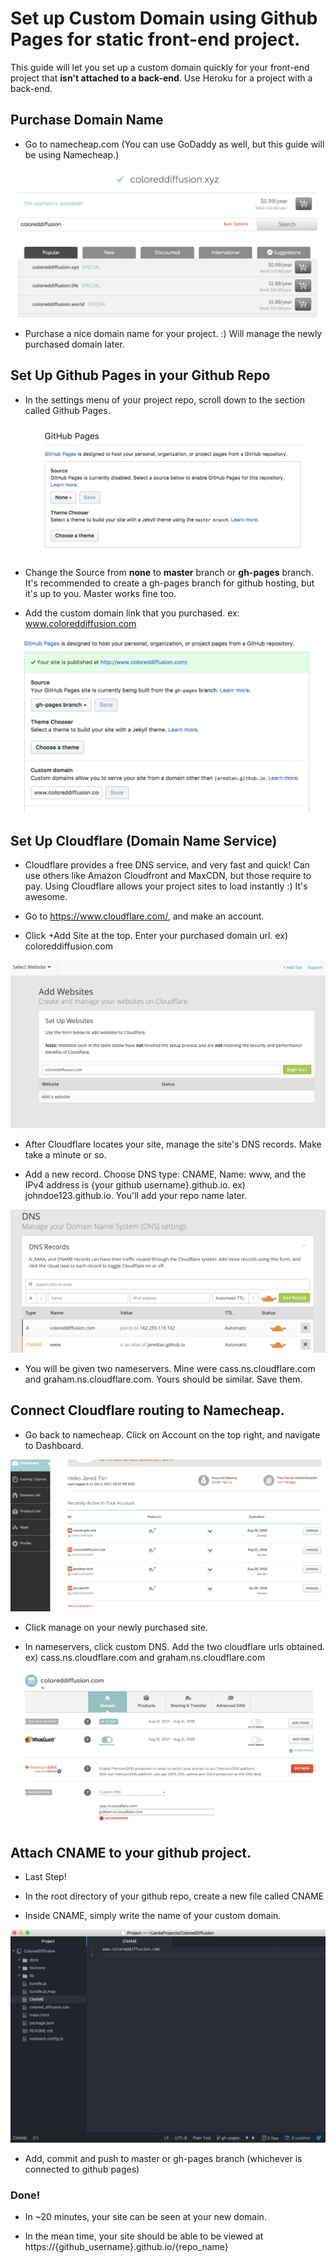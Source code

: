 # Set up Custom Domain using Github Pages for static front-end project.

This guide will let you set up a custom domain quickly for your front-end project that **isn't attached to a back-end**. Use Heroku for a project with a back-end.

## Purchase Domain Name

+ Go to namecheap.com (You can use GoDaddy as well, but this guide will be using Namecheap.)

![purchase](./gh-pages-images/purchase-domain-name.png)

+ Purchase a nice domain name for your project. :) Will manage the newly purchased domain later.

## Set Up Github Pages in your Github Repo

+ In the settings menu of your project repo, scroll down to the section called Github Pages.

![github-pages](./gh-pages-images/github-pages.png)

+ Change the Source from **none** to **master** branch or **gh-pages** branch. It's recommended to create a gh-pages branch for github hosting, but it's up to you. Master works fine too.

+ Add the custom domain link that you purchased. ex: www.coloreddiffusion.com

![github-pages2](./gh-pages-images/gh-pages-source.png)


## Set Up Cloudflare (Domain Name Service)

+ Cloudflare provides a free DNS service, and very fast and quick! Can use others like Amazon Cloudfront and MaxCDN, but those require to pay. Using Cloudflare allows your project sites to load instantly :) It's awesome.

+ Go to https://www.cloudflare.com/, and make an account.

+ Click +Add Site at the top. Enter your purchased domain url. ex) coloreddiffusion.com

![add](./gh-pages-images/add-site.png)

+ After Cloudflare locates your site, manage the site's DNS records. Make take a minute or so.

+ Add a new record. Choose DNS type: CNAME, Name: www, and the IPv4 address is {your github username}.github.io. ex) johndoe123.github.io. You'll add your repo name later.

![cloudflare](./gh-pages-images/manage-dns.png)

+ You will be given two nameservers. Mine were cass.ns.cloudflare.com and graham.ns.cloudflare.com. Yours should be similar. Save them.

## Connect Cloudflare routing to Namecheap.

+ Go back to namecheap. Click on Account on the top right, and navigate to Dashboard.

![manage](./gh-pages-images/manage-domain-namecheap.png)

+ Click manage on your newly purchased site.

+ In nameservers, click custom DNS. Add the two cloudflare urls obtained. ex) cass.ns.cloudflare.com and graham.ns.cloudflare.com

![nameservers](./gh-pages-images/add-cloudflare-to-namecheap.png)

## Attach CNAME to your github project.

+ Last Step!

+ In the root directory of your github repo, create a new file called CNAME

+ Inside CNAME, simply write the name of your custom domain.

![cname](./gh-pages-images/CNAME-in-repo.png)

+ Add, commit and push to master or gh-pages branch (whichever is connected to github pages)

### Done!

+ In ~20 minutes, your site can be seen at your new domain.

+ In the mean time, your site should be able to be viewed at https://{github_username}.github.io/{repo_name}
